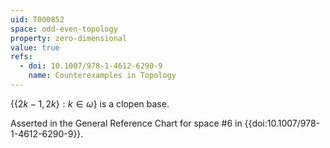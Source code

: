 ```yaml
---
uid: T000852
space: odd-even-topology
property: zero-dimensional
value: true
refs:
  - doi: 10.1007/978-1-4612-6290-9 
    name: Counterexamples in Topology
---
```

$\{\{2k-1,2k\}:k \in \omega\}$ is a clopen base.

Asserted in the General Reference Chart for space #6 in
{{doi:10.1007/978-1-4612-6290-9}}.
